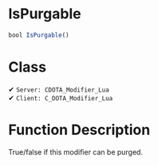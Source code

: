 # IsPurgable
```js	
bool IsPurgable()
```
# Class
✔ `Server: CDOTA_Modifier_Lua`  
✔ `Client: C_DOTA_Modifier_Lua`  

# Function Description
True/false if this modifier can be purged.
